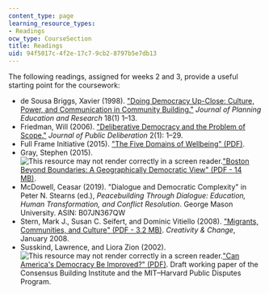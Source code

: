 ```yaml
---
content_type: page
learning_resource_types:
- Readings
ocw_type: CourseSection
title: Readings
uid: 94f5017c-4f2e-17c7-9cb2-8797b5e7db13
---
```


The following readings, assigned for weeks 2 and 3, provide a useful starting point for the coursework:

*   de Sousa Briggs, Xavier (1998). ["Doing Democracy Up-Close: Culture, Power, and Communication in Community Building."](https://doi.org/10.1177%2F0739456X9801800101) _Journal of Planning Education and Research_ 18(1) 1–13.
*   Friedman, Will (2006). ["Deliberative Democracy and the Problem of Scope."](https://delibdemjournal.org/article/id/308/) _Journal of Public Deliberation_ 2(1): 1–29. 
*   Full Frame Initiative (2015). ["The Five Domains of Wellbeing" (PDF)](https://dmh.mo.gov/sites/dmh/files/media/file/2019/01/mhc-meeting-five-domains-of-wellbeing-10132016.pdf).
*   Gray, Stephen (2015). ![This resource may not render correctly in a screen reader.](/images/inacessible.gif)["Boston Beyond Boundaries: A Geographically Democratic View" (PDF - 14 MB)](https://interactioninstitute.org/wp-content/uploads/2015/12/Boston-Beyond-Boundaries-A-Geographically-Democratic-View-Stephen-Gray-slides.pdf).  
*   McDowell, Ceasar (2019). "Dialogue and Democratic Complexity" in Peter N. Stearns (ed.), _Peacebuilding Through Dialogue: Education, Human Transformation, and Conflict Resolution_. George Mason University. ASIN: B07JN367QW
*   Stern, Mark J., Susan C. Seifert, and Dominic Vitiello (2008). ["Migrants, Communities, and Culture" (PDF - 3.2 MB)](https://www.reinvestment.com/wp-content/uploads/2015/12/Migrants_Communities_and_Culture-Brief_2008.pdf). _Creativity & Change_, January 2008.
*   Susskind, Lawrence, and Liora Zion (2002). ![This resource may not render correctly in a screen reader.](/images/inacessible.gif)["Can America's Democracy Be Improved?" (PDF)](http://www.lawrencesusskind.com/wp-content/uploads/2013/07/Improving-American-Democracy-Negotiation-Susskind-Zion.pdf). Draft working paper of the Consensus Building Institute and the MIT–Harvard Public Disputes Program.